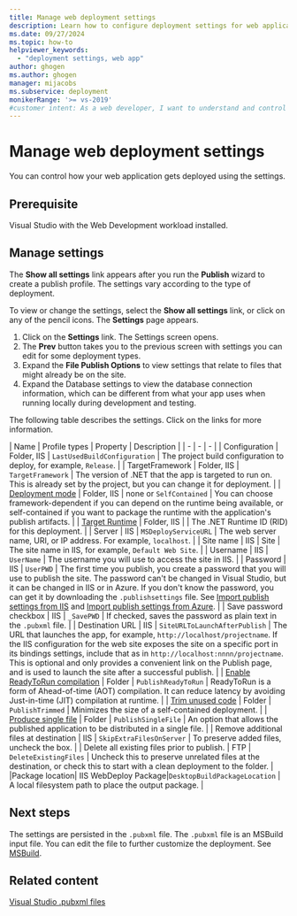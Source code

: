 ```yaml
---
title: Manage web deployment settings
description: Learn how to configure deployment settings for web applications in Visual Studio, when you publish a web application to Azure, IIS, or another target.
ms.date: 09/27/2024
ms.topic: how-to
helpviewer_keywords:
  - "deployment settings, web app"
author: ghogen
ms.author: ghogen
manager: mijacobs
ms.subservice: deployment
monikerRange: '>= vs-2019'
#customer intent: As a web developer, I want to understand and control the deployment settings for my web app.
---
```

# Manage web deployment settings

You can control how your web application gets deployed using the settings.

## Prerequisite

Visual Studio with the Web Development workload installed.

## Manage settings

The **Show all settings** link appears after you run the **Publish** wizard to create a publish profile. The settings vary according to the type of deployment.

To view or change the settings, select the **Show all settings** link, or click on any of the pencil icons. The **Settings** page appears.

1. Click on the **Settings** link. The Settings screen opens.
1. The **Prev** button takes you to the previous screen with settings you can edit for some deployment types.
1. Expand the **File Publish Options** to view settings that relate to files that might already be on the site.
1. Expand the Database settings to view the database connection information, which can be different from what your app uses when running locally during development and testing.

The following table describes the settings. Click on the links for more information.

| Name | Profile types | Property | Description |
| - | - | - |
| Configuration | Folder, IIS | `LastUsedBuildConfiguration` | The project build configuration to deploy, for example, `Release`. |
| TargetFramework | Folder, IIS | `TargetFramework` | The version of .NET that the app is targeted to run on. This is already set by the project, but you can change it for deployment. |
| [Deployment mode](/dotnet/core/deploying/) | Folder, IIS | none or `SelfContained` | You can choose framework-dependent if you can depend on the runtime being available, or self-contained if you want to package the runtime with the application's publish artifacts. |
| [Target Runtime](/dotnet/core/rid-catalog) | Folder, IIS | | The .NET Runtime ID (RID) for this deployment. |
| Server | IIS | `MSDeployServiceURL` | The web server name, URI, or IP address. For example, `localhost`. |
| Site name | IIS | Site | The site name in IIS, for example, `Default Web Site`. |
| Username | IIS | `UserName` | The username you will use to access the site in IIS. |
| Password | IIS | `UserPWD` | The first time you publish, you create a password that you will use to publish the site. The password can't be changed in Visual Studio, but it can be changed in IIS or in Azure. If you don't know the password, you can get it by downloading the `.publishsettings` file. See [Import publish settings from IIS](tutorial-import-publish-settings-iis.md) and [Import publish settings from Azure](tutorial-import-publish-settings-azure.md). |
| Save password checkbox | IIS | `_SavePWD` | If checked, saves the password as plain text in the `.pubxml` file. |
| Destination URL | IIS | `SiteURLToLaunchAfterPublish` | The URL that launches the app, for example, `http://localhost/projectname`. If the IIS configuration for the web site exposes the site on a specific port in its bindings settings, include that as in `http://localhost:nnnn/projectname`. This is optional and only provides a convenient link on the Publish page, and is used to launch the site after a successful publish. |
| [Enable ReadyToRun compilation](/dotnet/core/deploying/ready-to-run) | Folder | `PublishReadyToRun` | ReadyToRun is a form of Ahead-of-time (AOT) compilation. It can reduce latency by avoiding Just-in-time (JIT) compilation at runtime. |
| [Trim unused code](/dotnet/core/deploying/trimming/trim-self-contained) | Folder | `PublishTrimmed` | Minimizes the size of a self-contained deployment. |
| [Produce single file](/dotnet/core/deploying/single-file/overview) | Folder | `PublishSingleFile` | An option that allows the published application to be distributed in a single file. |
| Remove additional files at destination | IIS  | `SkipExtraFilesOnServer` | To preserve added files, uncheck the box. |
| Delete all existing files prior to publish. | FTP | `DeleteExistingFiles` | Uncheck this to preserve unrelated files at the destination, or check this to start with a clean deployment to the folder. |
|Package location| IIS WebDeploy Package|`DesktopBuildPackageLocation` | A local filesystem path to place the output package. |

## Next steps

The settings are persisted in the `.pubxml` file. The `.pubxml` file is an MSBuild input file. You can edit the file to further customize the deployment. See [MSBuild](../msbuild/msbuild.md).

## Related content

[Visual Studio .pubxml files](/aspnet/core/host-and-deploy/visual-studio-publish-profiles)
